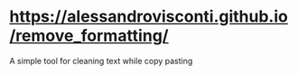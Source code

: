 # https://alessandrovisconti.github.io/remove_formatting/
A simple tool for cleaning text while copy pasting
